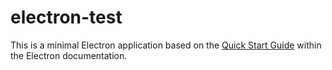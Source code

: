 # electron-test

This is a minimal Electron application based on the [Quick Start Guide](https://electronjs.org/docs/tutorial/quick-start) within the Electron documentation.
